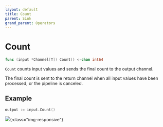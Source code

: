 ```yaml
---
layout: default
title: Count
parent: Sink
grand_parent: Operators
---
```


<h1>Count</h1>

```go
func (input *Channel[T]) Count() <-chan int64
```

`Count` counts input values and sends the final count to the output channel.

The final count is sent to the return channel when all input values have been processed, or the pipeline is canceled.

<h2>Example</h2>

```go
output := input.Count()
```
![](/assets/images/diagrams/sink/count.svg){:class="img-responsive"}